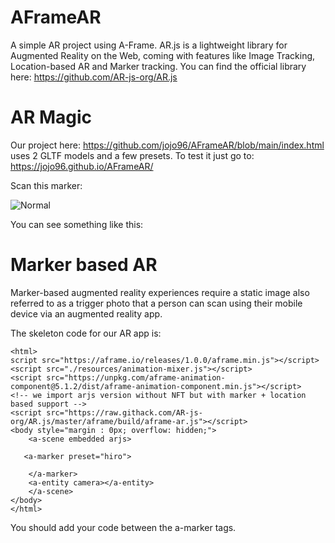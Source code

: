# AFrameAR
A simple AR project using A-Frame. AR.js is a lightweight library for Augmented Reality on the Web, coming with features like Image Tracking, Location-based AR and Marker tracking.
You can find the official library here: https://github.com/AR-js-org/AR.js

# AR Magic

Our project here: https://github.com/jojo96/AFrameAR/blob/main/index.html uses 2 GLTF models and a few presets. To test it just go to:
https://jojo96.github.io/AFrameAR/

Scan this marker:

<img src="https://github.com/jojo96/AFrameAR/blob/main/hiro.png"  alt="Normal">


You can see something like this:

# Marker based AR

Marker-based augmented reality experiences require a static image also referred to as a trigger photo that a person can scan using their mobile device via an augmented reality app.


The skeleton code for our AR app is:
	
    <html>
    script src="https://aframe.io/releases/1.0.0/aframe.min.js"></script>
	<script src="./resources/animation-mixer.js"></script>
	<script src="https://unpkg.com/aframe-animation-component@5.1.2/dist/aframe-animation-component.min.js"></script>
    <!-- we import arjs version without NFT but with marker + location based support -->
    <script src="https://raw.githack.com/AR-js-org/AR.js/master/aframe/build/aframe-ar.js"></script>
    <body style="margin : 0px; overflow: hidden;">
        <a-scene embedded arjs>
       
       <a-marker preset="hiro">
		
        </a-marker>
        <a-entity camera></a-entity>
        </a-scene>
    </body>	
    </html>


You should add your code between the a-marker tags.






